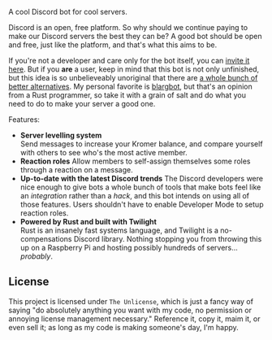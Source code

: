 A cool Discord bot for cool servers.

Discord is an open, free platform. So why should we continue paying to make our
Discord servers the best they can be? A good bot should be open and free, just
like the platform, and that's what this aims to be.

If you're not a developer and care only for the bot itself, you can
[invite it here](https://discord.com/api/oauth2/authorize?client_id=895420881696849920&permissions=0&scope=bot%20applications.commands).
But if you **are** a user, keep in mind that this bot is not only unfinished,
but this idea is so unbelieveably unoriginal that there are
[a whole bunch of better alternatives](https://github.com/jacc/awesome-discord).
My personal favorite is [blargbot](https://blargbot.xyz/), but that's an
opinion from a Rust programmer, so take it with a grain of salt and do what you
need to do to make your server a good one.

Features:

* **Server levelling system**  
  Send messages to increase your Kromer balance, and compare yourself with
  others to see who's the most active member.
* **Reaction roles**
  Allow members to self-assign themselves some roles through a reaction on a
  message.
* **Up-to-date with the latest Discord trends**
  The Discord developers were nice enough to give bots a whole bunch of tools
  that make bots feel like an *integration* rather than a *hack*, and this bot
  intends on using all of those features. Users shouldn't have to enable
  Developer Mode to setup reaction roles.
* **Powered by Rust and built with Twilight**  
  Rust is an insanely fast systems language, and Twilight is a no-compensations
  Discord library. Nothing stopping you from throwing this up on a Raspberry Pi
  and hosting possibly hundreds of servers... *probably*.

## License
This project is licensed under `The Unlicense`, which is just a fancy way of
saying "do absolutely anything you want with my code, no permission or annoying
license management necessary." Reference it, copy it, maim it, or even sell it;
as long as my code is making someone's day, I'm happy.

